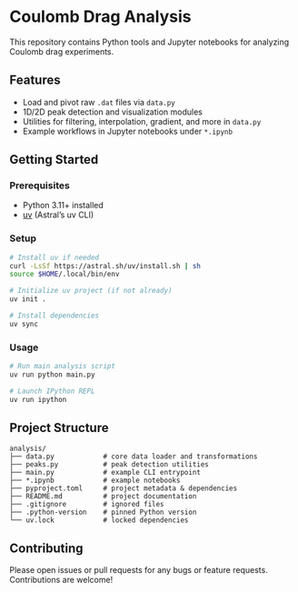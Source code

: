 # Coulomb Drag Analysis

This repository contains Python tools and Jupyter notebooks for analyzing Coulomb drag experiments.

## Features
- Load and pivot raw `.dat` files via `data.py`
- 1D/2D peak detection and visualization modules
- Utilities for filtering, interpolation, gradient, and more in `data.py`
- Example workflows in Jupyter notebooks under `*.ipynb`

## Getting Started

### Prerequisites
- Python 3.11+ installed
- [uv](https://docs.astral.sh/uv/#projects) (Astral’s uv CLI)

### Setup
```bash
# Install uv if needed
curl -LsSf https://astral.sh/uv/install.sh | sh
source $HOME/.local/bin/env

# Initialize uv project (if not already)
uv init .

# Install dependencies
uv sync
```

### Usage
```bash
# Run main analysis script
uv run python main.py

# Launch IPython REPL
uv run ipython
```

## Project Structure
```
analysis/
├── data.py            # core data loader and transformations
├── peaks.py           # peak detection utilities
├── main.py            # example CLI entrypoint
├── *.ipynb            # example notebooks
├── pyproject.toml     # project metadata & dependencies
├── README.md          # project documentation
├── .gitignore         # ignored files
├── .python-version    # pinned Python version
└── uv.lock            # locked dependencies
```

## Contributing
Please open issues or pull requests for any bugs or feature requests. Contributions are welcome!
